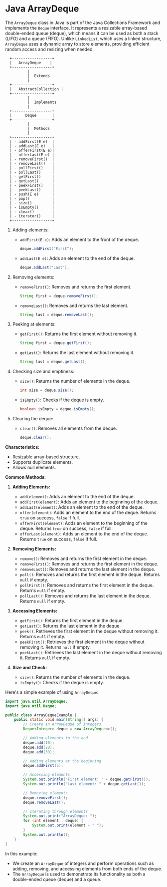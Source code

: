# Java ArrayDeque

The `ArrayDeque` class in Java is part of the Java Collections Framework and implements the `Deque` interface. It represents a resizable array-based double-ended queue (deque), which means it can be used as both a stack (LIFO) and a queue (FIFO). Unlike `LinkedList`, which uses a linked structure, `ArrayDeque` uses a dynamic array to store elements, providing efficient random access and resizing when needed.


```
  +------------------+
  |   ArrayDeque    |
  +------------------+
          |
          |  Extends
          |
  +------------------+
  |   AbstractCollection |
  +------------------+
          |
          |  Implements
          |
  +------------------+
  |      Deque       |
  +------------------+
          |
          |  Methods
          |
  +------------------+
  | - addFirst(E e)  |
  | - addLast(E e)   |
  | - offerFirst(E e)|
  | - offerLast(E e) |
  | - removeFirst()  |
  | - removeLast()   |
  | - pollFirst()    |
  | - pollLast()     |
  | - getFirst()     |
  | - getLast()      |
  | - peekFirst()    |
  | - peekLast()     |
  | - push(E e)      |
  | - pop()          |
  | - size()         |
  | - isEmpty()      |
  | - clear()        |
  | - iterator()     |
  +------------------+
```


1. Adding elements:
   - `addFirst(E e)`: Adds an element to the front of the deque.
     ```java
     deque.addFirst("First");
     ```

   - `addLast(E e)`: Adds an element to the end of the deque.
     ```java
     deque.addLast("Last");
     ```

2. Removing elements:
   - `removeFirst()`: Removes and returns the first element.
     ```java
     String first = deque.removeFirst();
     ```

   - `removeLast()`: Removes and returns the last element.
     ```java
     String last = deque.removeLast();
     ```

3. Peeking at elements:
   - `getFirst()`: Returns the first element without removing it.
     ```java
     String first = deque.getFirst();
     ```

   - `getLast()`: Returns the last element without removing it.
     ```java
     String last = deque.getLast();
     ```

4. Checking size and emptiness:
   - `size()`: Returns the number of elements in the deque.
     ```java
     int size = deque.size();
     ```

   - `isEmpty()`: Checks if the deque is empty.
     ```java
     boolean isEmpty = deque.isEmpty();
     ```

5. Clearing the deque:
   - `clear()`: Removes all elements from the deque.
     ```java
     deque.clear();
     ```




**Characteristics:**
- Resizable array-based structure.
- Supports duplicate elements.
- Allows null elements.

**Common Methods:**

1. **Adding Elements:**
   - `add(element)`: Adds an element to the end of the deque.
   - `addFirst(element)`: Adds an element to the beginning of the deque.
   - `addLast(element)`: Adds an element to the end of the deque.
   - `offer(element)`: Adds an element to the end of the deque. Returns `true` on success, `false` if full.
   - `offerFirst(element)`: Adds an element to the beginning of the deque. Returns `true` on success, `false` if full.
   - `offerLast(element)`: Adds an element to the end of the deque. Returns `true` on success, `false` if full.

2. **Removing Elements:**
   - `remove()`: Removes and returns the first element in the deque.
   - `removeFirst()`: Removes and returns the first element in the deque.
   - `removeLast()`: Removes and returns the last element in the deque.
   - `poll()`: Removes and returns the first element in the deque. Returns `null` if empty.
   - `pollFirst()`: Removes and returns the first element in the deque. Returns `null` if empty.
   - `pollLast()`: Removes and returns the last element in the deque. Returns `null` if empty.

3. **Accessing Elements:**
   - `getFirst()`: Returns the first element in the deque.
   - `getLast()`: Returns the last element in the deque.
   - `peek()`: Retrieves the first element in the deque without removing it. Returns `null` if empty.
   - `peekFirst()`: Retrieves the first element in the deque without removing it. Returns `null` if empty.
   - `peekLast()`: Retrieves the last element in the deque without removing it. Returns `null` if empty.

4. **Size and Check:**
   - `size()`: Returns the number of elements in the deque.
   - `isEmpty()`: Checks if the deque is empty.

Here's a simple example of using `ArrayDeque`:

```java
import java.util.ArrayDeque;
import java.util.Deque;

public class ArrayDequeExample {
    public static void main(String[] args) {
        // Create an ArrayDeque of integers
        Deque<Integer> deque = new ArrayDeque<>();

        // Adding elements to the end
        deque.add(10);
        deque.add(20);
        deque.add(30);

        // Adding elements at the beginning
        deque.addFirst(5);

        // Accessing elements
        System.out.println("First element: " + deque.getFirst());
        System.out.println("Last element: " + deque.getLast());

        // Removing elements
        deque.removeFirst();
        deque.removeLast();

        // Iterating through elements
        System.out.print("ArrayDeque: ");
        for (int element : deque) {
            System.out.print(element + " ");
        }
        System.out.println();
    }
}
```

In this example:

- We create an `ArrayDeque` of integers and perform operations such as adding, removing, and accessing elements from both ends of the deque.
- The `ArrayDeque` is used to demonstrate its functionality as both a double-ended queue (deque) and a queue.

